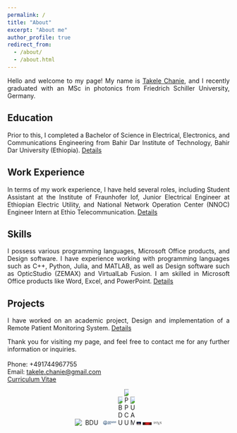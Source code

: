 ```yaml
---
permalink: /
title: "About"
excerpt: "About me"
author_profile: true
redirect_from: 
  - /about/
  - /about.html
---
```

<div style="text-align: justify">
Hello and welcome to my page! My name is  <a href="https://www.linkedin.com/in/takele-chanie-332083229/">Takele Chanie</a>, and  I recently graduated with an MSc in photonics from Friedrich Schiller University, Germany.

<h2>Education</h2>
Prior to this, I completed a Bachelor of Science in Electrical, Electronics, and Communications Engineering from Bahir Dar Institute of Technology, Bahir Dar University (Ethiopia). <a href="https://takelechanie.github.io/cv/">Details</a>

<h2>Work Experience</h2>
In terms of my work experience, I have held several roles, including Student Assistant at the Institute of Fraunhofer Iof, Junior Electrical Engineer at Ethiopian Electric Utility, and National Network Operation Center (NNOC) Engineer Intern at Ethio Telecommunication. <a href="https://takelechanie.github.io/cv/">Details</a>

<h2>Skills</h2>
I possess various programming languages, Microsoft Office products, and Design software. I have experience working with programming languages such as C++, Python, Julia, and MATLAB, as well as Design software such as OpticStudio (ZEMAX) and VirtualLab Fusion. I am skilled in Microsoft Office products like Word, Excel, and PowerPoint. <a href="https://takelechanie.github.io/cv/">Details</a>

<h2>Projects</h2>
I have worked on an academic project, Design and implementation of a Remote Patient Monitoring System. <a href="https://takelechanie.github.io/cv/">Details</a>

Thank you for visiting my page, and feel free to contact me for any further information or inquiries.<br><br>
  Phone: +491744967755<br>
  Email: takele.chanie@gmail.com<br>
  <a href="https://takelechanie.github.io/cv/">Curriculum Vitae </a>
</div>

<div style="text-align: center;">
  <img src="/images/bdu3.jpg" alt="BDU" style="display: inline-block; width: 60px;">
  <img src="/images/fsu.png" alt="PPCU" style="display: inline-block; width: 30px;">
  <img src="/images/c++.png" alt="BDU" style="display: inline-block; width: 10px;">
  <img src="/images/python.png" alt="PPCU" style="display: inline-block; width: 10px;">
  <img src="/images/matlab.png" alt="UAM" style="display: inline-block; width: 10px;">
  <img src="/images/zemax.png" alt="Zemax" style="display: inline-block; width: 10px;">
  <img src="/images/vlab.png" alt="Vlab" style="display: inline-block; width: 20px;">
  <img src="/images/latex.png" alt="latex" style="display: inline-block; width: 20px;">
</div>
